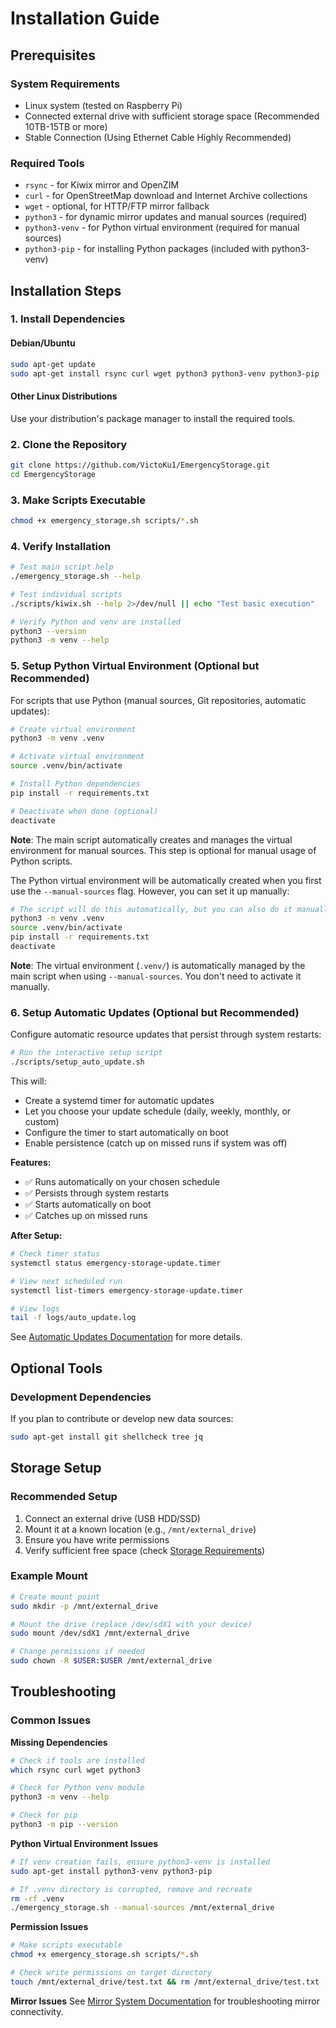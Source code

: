 # Installation Guide

## Prerequisites

### System Requirements

- Linux system (tested on Raspberry Pi)
- Connected external drive with sufficient storage space (Recommended 10TB-15TB or more)
- Stable Connection (Using Ethernet Cable Highly Recommended)

### Required Tools

- `rsync` - for Kiwix mirror and OpenZIM
- `curl` - for OpenStreetMap download and Internet Archive collections
- `wget` - optional, for HTTP/FTP mirror fallback
- `python3` - for dynamic mirror updates and manual sources (required)
- `python3-venv` - for Python virtual environment (required for manual sources)
- `python3-pip` - for installing Python packages (included with python3-venv)

## Installation Steps

### 1. Install Dependencies

#### Debian/Ubuntu
```bash
sudo apt-get update
sudo apt-get install rsync curl wget python3 python3-venv python3-pip
```

#### Other Linux Distributions
Use your distribution's package manager to install the required tools.

### 2. Clone the Repository

```bash
git clone https://github.com/VictoKu1/EmergencyStorage.git
cd EmergencyStorage
```

### 3. Make Scripts Executable

```bash
chmod +x emergency_storage.sh scripts/*.sh
```

### 4. Verify Installation

```bash
# Test main script help
./emergency_storage.sh --help

# Test individual scripts
./scripts/kiwix.sh --help 2>/dev/null || echo "Test basic execution"

# Verify Python and venv are installed
python3 --version
python3 -m venv --help
```

### 5. Setup Python Virtual Environment (Optional but Recommended)

For scripts that use Python (manual sources, Git repositories, automatic updates):

```bash
# Create virtual environment
python3 -m venv .venv

# Activate virtual environment
source .venv/bin/activate

# Install Python dependencies
pip install -r requirements.txt

# Deactivate when done (optional)
deactivate
```

**Note**: The main script automatically creates and manages the virtual environment for manual sources. This step is optional for manual usage of Python scripts.

The Python virtual environment will be automatically created when you first use the `--manual-sources` flag. However, you can set it up manually:

```bash
# The script will do this automatically, but you can also do it manually:
python3 -m venv .venv
source .venv/bin/activate
pip install -r requirements.txt
deactivate
```

**Note**: The virtual environment (`.venv/`) is automatically managed by the main script when using `--manual-sources`. You don't need to activate it manually.

### 6. Setup Automatic Updates (Optional but Recommended)

Configure automatic resource updates that persist through system restarts:

```bash
# Run the interactive setup script
./scripts/setup_auto_update.sh
```

This will:
- Create a systemd timer for automatic updates
- Let you choose your update schedule (daily, weekly, monthly, or custom)
- Configure the timer to start automatically on boot
- Enable persistence (catch up on missed runs if system was off)

**Features:**
- ✅ Runs automatically on your chosen schedule
- ✅ Persists through system restarts
- ✅ Starts automatically on boot
- ✅ Catches up on missed runs

**After Setup:**
```bash
# Check timer status
systemctl status emergency-storage-update.timer

# View next scheduled run
systemctl list-timers emergency-storage-update.timer

# View logs
tail -f logs/auto_update.log
```

See [Automatic Updates Documentation](AUTO_UPDATE.md) for more details.

## Optional Tools

### Development Dependencies

If you plan to contribute or develop new data sources:

```bash
sudo apt-get install git shellcheck tree jq
```

## Storage Setup

### Recommended Setup

1. Connect an external drive (USB HDD/SSD)
2. Mount it at a known location (e.g., `/mnt/external_drive`)
3. Ensure you have write permissions
4. Verify sufficient free space (check [Storage Requirements](STORAGE.md))

### Example Mount

```bash
# Create mount point
sudo mkdir -p /mnt/external_drive

# Mount the drive (replace /dev/sdX1 with your device)
sudo mount /dev/sdX1 /mnt/external_drive

# Change permissions if needed
sudo chown -R $USER:$USER /mnt/external_drive
```

## Troubleshooting

### Common Issues

**Missing Dependencies**
```bash
# Check if tools are installed
which rsync curl wget python3

# Check for Python venv module
python3 -m venv --help

# Check for pip
python3 -m pip --version
```

**Python Virtual Environment Issues**
```bash
# If venv creation fails, ensure python3-venv is installed
sudo apt-get install python3-venv python3-pip

# If .venv directory is corrupted, remove and recreate
rm -rf .venv
./emergency_storage.sh --manual-sources /mnt/external_drive
```

**Permission Issues**
```bash
# Make scripts executable
chmod +x emergency_storage.sh scripts/*.sh

# Check write permissions on target directory
touch /mnt/external_drive/test.txt && rm /mnt/external_drive/test.txt
```

**Mirror Issues**
See [Mirror System Documentation](MIRROR_SYSTEM.md) for troubleshooting mirror connectivity.
